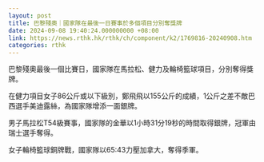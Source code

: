 ```yaml
---
layout: post
title: 巴黎殘奧｜國家隊在最後一日賽事於多個項目分別奪獎牌
date: 2024-09-08 19:40:24.000000000 +08:00
link: https://news.rthk.hk/rthk/ch/component/k2/1769816-20240908.htm
categories: rthk
---
```


巴黎殘奧最後一個比賽日，國家隊在馬拉松、健力及輪椅籃球項目，分別奪得獎牌。

在健力項目女子86公斤或以下級別，鄭飛飛以155公斤的成績，1公斤之差不敵巴西選手美迪露絲，為國家隊增添一面銀牌。

男子馬拉松T54級賽事，國家隊的金華以1小時31分19秒的時間取得銀牌，冠軍由瑞士選手奪得。

女子輪椅籃球銅牌戰，國家隊以65:43力壓加拿大，奪得季軍。
